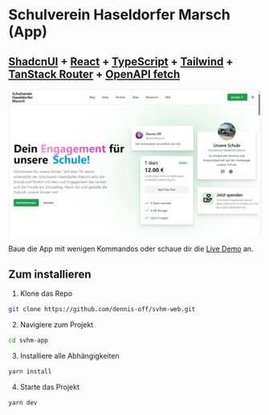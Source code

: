 # Schulverein Haseldorfer Marsch (App)

## <a href="https://ui.shadcn.com/" target="_blank">ShadcnUI</a> + <a href="https://react.dev/" target="_blank">React</a> + <a href="https://www.typescriptlang.org/" target="_blank">TypeScript</a> + <a href="https://tailwindcss.com/" target="_blank">Tailwind</a> + <a href="https://tanstack.com/router/latest" target="_blank">TanStack Router</a> + <a href="https://openapi-ts.dev/openapi-fetch/" target="_blank">OpenAPI fetch</a>

![LaunchPad](./svhm.jpg)

Baue die App mit wenigen Kommandos oder schaue dir die <a href="https://lucky-safe-bream.ngrok-free.app/" target="_blank">Live Demo</a> an.

## Zum installieren

1. Klone das Repo

```bash
git clone https://github.com/dennis-off/svhm-web.git
```

2. Navigiere zum Projekt

```bash
cd svhm-app
```

3. Installiere alle Abhängigkeiten

```bash
yarn install
```

4. Starte das Projekt

```bash
yarn dev
```
